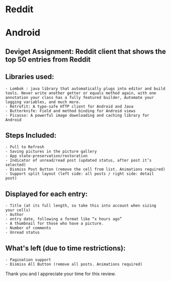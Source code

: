 # Reddit
# Android
## Deviget Assignment: Reddit client that shows the top 50 entries from Reddit

## Libraries used:
    - Lombok : java library that automatically plugs into editor and build tools. Never write another getter or equals method again, with one annotation your class has a fully featured builder, Automate your logging variables, and much more.
    - Retrofit: A type-safe HTTP client for Android and Java
    - Butterknife: Field and method binding for Android views
    - Picasso: A powerful image downloading and caching library for Android
    
## Steps Included:
    - Pull to Refresh
    - Saving pictures in the picture gallery
    - App state-preservation/restoration
    - Indicator of unread/read post (updated status, after post it’s selected)
    - Dismiss Post Button (remove the cell from list. Animations required)
    - Support split layout (left side: all posts / right side: detail post)

## Displayed for each entry:
    - Title (at its full length, so take this into account when sizing your cells)
    - Author
    - entry date, following a format like “x hours ago” 
    - A thumbnail for those who have a picture.
    - Number of comments
    - Unread status

## What's left (due to time restrictions):
    - Pagination support
    - Dismiss All Button (remove all posts. Animations required)

Thank you and I appreciate your time for this review.
